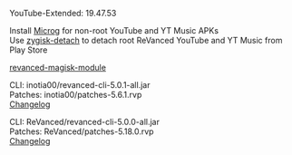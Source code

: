 YouTube-Extended: 19.47.53  

Install [Microg](https://github.com/ReVanced/GmsCore/releases) for non-root YouTube and YT Music APKs  
Use [zygisk-detach](https://github.com/j-hc/zygisk-detach) to detach root ReVanced YouTube and YT Music from Play Store  

[revanced-magisk-module](https://github.com/j-hc/revanced-magisk-module)
  
CLI: inotia00/revanced-cli-5.0.1-all.jar  
Patches: inotia00/patches-5.6.1.rvp  
[Changelog](https://github.com/inotia00/revanced-patches/releases/tag/v5.6.1)

CLI: ReVanced/revanced-cli-5.0.0-all.jar  
Patches: ReVanced/patches-5.18.0.rvp  
[Changelog](https://github.com/ReVanced/revanced-patches/releases/tag/v5.18.0)  
